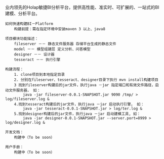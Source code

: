 业内领先的Holap敏捷BI分析平台，提供高性能、准实时、可扩展的、一站式的BI建模、分析平台。

	如何快速构建BI－Platform
		构建前提：需在指定环境中安装maven 3 以上、java8

	项目模块功能描述：
		fileserver －－ 静态文件服务器 存储平台生成的静态文件
		model －－ 模型组建层 定义分析、问答模型
		designer －－ 设计器 
		tesseract －－ 执行引擎
	
	构建流程：
		1. clone项目到本地指定目录
		2. 分别在fileserver、tesseract、designer目录下执行 mvn install构建项目
		3 找到fileserver构建后的jar文件，执行java －jar 指定端口和有效文件路径，启动文件服务器， 如：
			java -jar fileserver-0.0.1-SNAPSHOT.jar 9090 /tmp/ > log/fileserver.log &
		4.找到tesseract构建后的jar文件，执行java －jar 启动执行引擎， 如：
			java -jar tesseract-0.0.1-SNAPSHOT.jar > log/ter.log & 
		5.找到designer构建后的jar文件，执行java －jar 启动建模工具, 如：
			java -jar designer-0.0.1-SNAPSHOT.jar --server.port=8999 > log/designer.log &
	
	开发文档：
		构建中（To be soon）

	用户手册：
		构建中（To be soon）


